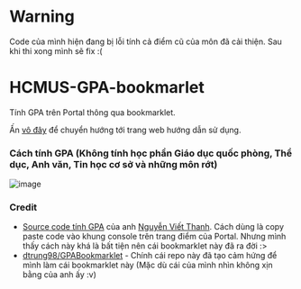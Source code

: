 # Warning
Code của mình hiện đang bị lỗi tính cả điểm cũ của môn đã cải thiện. Sau khi thi xong mình sẽ fix :(

# HCMUS-GPA-bookmarlet
Tính GPA trên Portal thông qua bookmarklet.

Ấn [vô đây](https://ngntrgduc.github.io/HCMUS-GPA-bookmarklet) để chuyển hướng tới trang web hướng dẫn sử dụng.

### Cách tính GPA (Không tính học phần Giáo dục quốc phòng, Thể dục, Anh văn, Tin học cơ sở và những môn rớt)
![image](https://user-images.githubusercontent.com/47920109/170811023-856c84e6-80e2-43fe-90f7-a1f62a8d9629.png)

### Credit
- [Source code tính GPA](https://gist.github.com/shivaluma/e1f420be1d3cf8e6c6287539e8abcf89) của anh [Nguyễn Viết Thanh](https://github.com/shivaluma). Cách dùng là copy paste code vào khung console trên trang điểm của Portal. Nhưng mình thấy cách này khá là bất tiện nên cái bookmarklet này đã ra đời :>
- [dtrung98/GPABookmarklet](https://github.com/dtrung98/GPABookmarklet) - Chính cái repo này đã tạo cảm hứng để mình làm cái bookmarklet này (Mặc dù cái của mình nhìn không xịn bằng của anh ấy :v)
